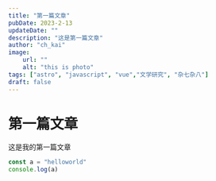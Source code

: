 ```yaml
---
title: "第一篇文章"
pubDate: 2023-2-13
updateDate: ""
description: "这是第一篇文章"
author: "ch_kai"
image:
    url: ""
    alt: "this is photo"
tags: ["astro", "javascript", "vue","文学研究", "杂七杂八"]
draft: false
---
```


# 第一篇文章

这是我的第一篇文章

```js
const a = "helloworld"
console.log(a)
```